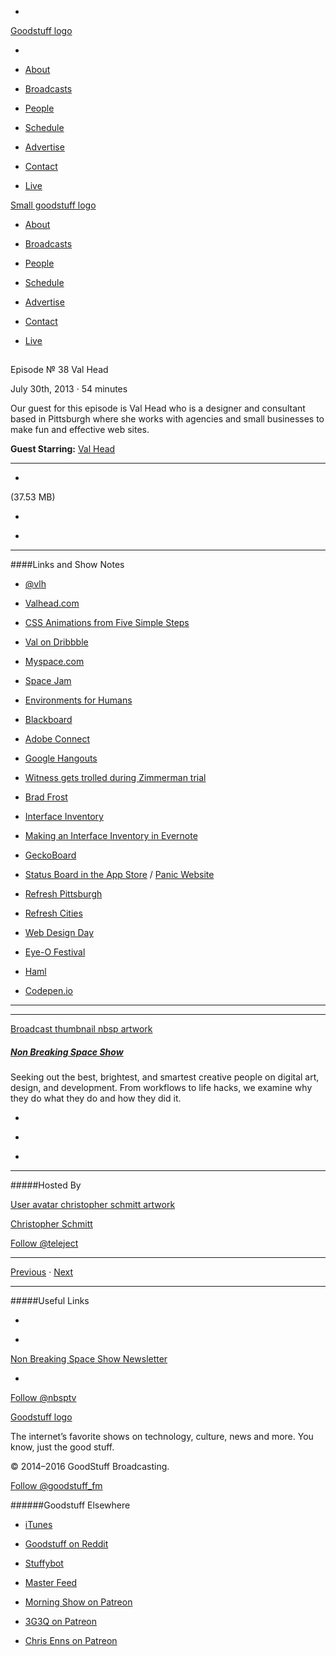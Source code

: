 

-
[Goodstuff logo](http://www.goodstuff.fm/)[](/assets/goodstuff_logo-17c1fe6f378352de5d7345f76152130b.svg)

-


-  [About](/about)

-  [Broadcasts](/broadcasts)

-  [People](/people)

-  [Schedule](/schedule)

-  [Advertise](/advertise)

-  [Contact](/contact)

-  [Live](/live)


[Small goodstuff logo](http://www.goodstuff.fm/)[](/assets/small_goodstuff_logo-bf032e72b9ec41494f4d90905f1ad619.svg)


-  [About](/about)

-  [Broadcasts](/broadcasts)

-  [People](/people)

-  [Schedule](/schedule)

-  [Advertise](/advertise)

-  [Contact](/contact)

-  [Live](/live)


##
Episode № 38
Val Head


July 30th, 2013
&middot;
54
minutes


Our guest for this episode is Val Head who is a designer and consultant based in Pittsburgh where she works with agencies and small businesses to make fun and effective web sites.


**Guest Starring:**
[Val Head](/people/val-head)


------------------------------


-
[](http://podcasts-1.feedpress.co/10609/nbsp-38.mp3)(37.53 MB)

-
[](http://twitter.com/intent/tweet?text=Non%20Breaking%20Space%20Show%20%E2%84%96%2038%20on%20@goodstuff_fm%20-%20http://goodstuff.fm/nbsp/38)

-
[](http://www.facebook.com/sharer/sharer.php?u=http://goodstuff.fm/nbsp/38)


------------------------------


####Links and Show Notes

-  [@vlh](http://www.twitter.com/vlh)

-  [Valhead.com](http://www.valhead.com)

-  [CSS Animations from Five Simple Steps](http://www.fivesimplesteps.com/products/css-animations)

-  [Val on Dribbble](http://dribbble.com/valhead)

-  [Myspace.com](https://myspace.com)

-  [Space Jam](http://www2.warnerbros.com/spacejam/movie/jam.htm)

-  [Environments for Humans](http://environmentsforhumans.com)

-  [Blackboard](http://www.blackboard.com)

-  [Adobe Connect](http://www.adobe.com/ca/products/adobeconnect.html)

-  [Google Hangouts](http://www.google.com/+/learnmore/hangouts/)

-  [Witness gets trolled during Zimmerman trial](http://atlantablackstar.com/2013/07/04/outrageous-witness-gets-trolled-during-george-zimmerman-trial/)

-  [Brad Frost](http://bradfrostweb.com)

-  [Interface Inventory](http://bradfrostweb.com/blog/post/interface-inventory/)

-  [Making an Interface Inventory in Evernote](http://blog.easy-designs.net/archives/evernote-for-interface-inventories/)

-  [GeckoBoard](http://www.geckoboard.com)

-  [Status Board in the App Store](http://target.georiot.com/Proxy.ashx?tsid=528&GR_URL=https%253A%252F%252Fitunes.apple.com%252Fus%252Fapp%252Fstatus-board%252Fid449955536%253Fmt%253D8%2526uo%253D4%2526partnerId%253D30) /  [Panic Website](http://panic.com/statusboard/)

-  [Refresh Pittsburgh](http://www.refreshpittsburgh.org)

-  [Refresh Cities](http://refreshingcities.com)

-  [Web Design Day](http://www.webdesignday.com)

-  [Eye-O Festival](http://eyeofestival.com)

-  [Haml](http://haml.info/)

-  [Codepen.io](http://codepen.io)


------------------------------


------------------------------


[Broadcast thumbnail nbsp artwork](/nbsp)[](https://goodstuffs3.s3.amazonaws.com/uploads/broadcast/image/19/broadcast_thumbnail_nbsp_artwork.png)

##### [Non Breaking Space Show](/nbsp)


Seeking out the best, brightest, and smartest creative people on digital art, design, and development. From workflows to life hacks, we examine why they do what they do and how they did it.

-
[](http://itunes.apple.com/us/podcast/the-non-breaking-space-show/id507162981)

-
[](http://feeds.goodstuff.fm/nbsp)

-
[](mailto:chris@goodstuff.fm?cc=sponsorship%40goodstuff.fm&subject=%5BGoodStuff%20FM%5D%20Sponsorship%20Inquiry%20for%20Non%20Breaking%20Space%20Show)


------------------------------


#####Hosted By


[User avatar christopher schmitt artwork](/people/christopher-schmitt)[](https://goodstuffs3.s3.amazonaws.com/uploads/user/avatar/20/user_avatar_christopher-schmitt_artwork.png)

[Christopher Schmitt](/people/christopher-schmitt)


[Follow @teleject](https://twitter.com/teleject)


------------------------------


[Previous](/nbsp/37)
&middot;
[Next](/nbsp/39)


------------------------------


#####Useful Links

-
[](mailto:chris@goodstuff.fm?subject=%5BGoodstuff%20FM%5D%20Feedback%20for%20Non%20Breaking%20Space%20Show)

-
[Non Breaking Space Show Newsletter](http://www.goodstuff.fm/nbsp/newsletter)


-
[Follow @nbsptv](https://twitter.com/nbsptv)


[Goodstuff logo](http://www.goodstuff.fm/)[](/assets/goodstuff_logo-17c1fe6f378352de5d7345f76152130b.svg)


The internet’s favorite shows on technology, culture, news and more. You know, just the good stuff.


&copy; 2014&ndash;2016 GoodStuff Broadcasting.

[Follow @goodstuff_fm](https://twitter.com/goodstufffm)


######Goodstuff Elsewhere

-  [iTunes](https://itunes.apple.com/us/artist/goodstuff-fm/id843385597?mt=2)

-  [Goodstuff on Reddit](https://www.reddit.com/r/Goodstuff_fm/)

-  [Stuffybot](http://stuffybot.goodstuff.fm)

-  [Master Feed](/master/feed)

-  [Morning Show on Patreon](https://www.patreon.com/morningshow)

-  [3G3Q on Patreon](https://www.patreon.com/3g3q)

-  [Chris Enns on Patreon](https://www.patreon.com/ichris)
